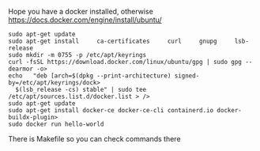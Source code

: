 Hope you have a docker installed, otherwise https://docs.docker.com/engine/install/ubuntu/
```
sudo apt-get update
sudo apt-get install     ca-certificates     curl     gnupg     lsb-release
sudo mkdir -m 0755 -p /etc/apt/keyrings
curl -fsSL https://download.docker.com/linux/ubuntu/gpg | sudo gpg --dearmor -o>
echo   "deb [arch=$(dpkg --print-architecture) signed-by=/etc/apt/keyrings/dock>
  $(lsb_release -cs) stable" | sudo tee /etc/apt/sources.list.d/docker.list > />
sudo apt-get update
sudo apt-get install docker-ce docker-ce-cli containerd.io docker-buildx-plugin>
sudo docker run hello-world
```

There is Makefile so you can check commands there 